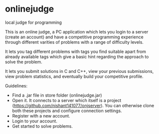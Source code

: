 # onlinejudge
local judge for programming

This is an online judge, a PC application which lets you login to a server (create an account) and have a
competitive programming experience through different varities of problems with a range of difficulty levels.

It lets you tag different problems with tags you find suitable apart from already available tags which give
a basic hint regarding the approach to solve the problem.

It lets you submit solutions in C and C++, view your previous submissions, view problem statistics, and 
eventually build your competitive profile.

Guidelines:
* Find a .jar file in store folder (onlinejudge.jar)
* Open it. It connects to a server which itself is a project (https://github.com/nishant141077/onjserver). 
  You can otherwise clone both these projects and configure connection settings.
* Register with a new account.
* Login to your account.
* Get started to solve problems.
